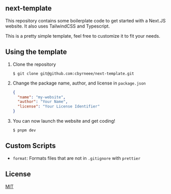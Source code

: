 ## next-template

This repository contains some boilerplate code to get started with a Next.JS website. It also uses TailwindCSS and Typescript.

This is a pretty simple template, feel free to customize it to fit your needs.

## Using the template

1. Clone the repository
   ```shell
   $ git clone git@github.com:cbyrneee/next-template.git
   ```
2. Change the package name, author, and license in `package.json`
   ```json
   {
     "name": "my-website",
     "author": "Your Name",
     "license": "Your License Identifier"
   }
   ```
3. You can now launch the website and get coding!
   ```shell
   $ pnpm dev
   ```

## Custom Scripts

- `format`: Formats files that are not in `.gitignore` with `prettier`

## License

[MIT](https://choosealicense.com/licenses/mit/)
